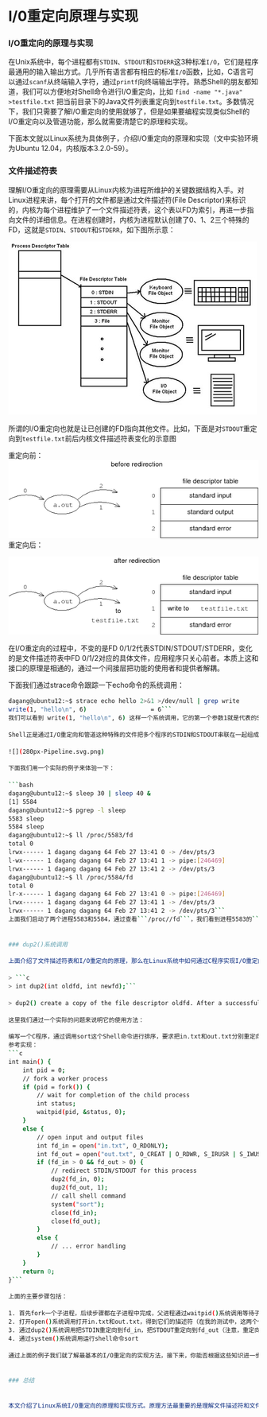 # I/0重定向原理与实现

### I/O重定向的原理与实现
在Unix系统中，每个进程都有```STDIN```、```STDOUT```和```STDERR```这3种标准```I/O```，它们是程序最通用的输入输出方式。几乎所有语言都有相应的标准```I/O```函数，比如，C语言可以通过```scanf```从终端输入字符，通过```printf```向终端输出字符。熟悉Shell的朋友都知道，我们可以方便地对Shell命令进行I/O重定向，比如 ```find -name "*.java" >testfile.txt``` 把当前目录下的Java文件列表重定向到```testfile.txt```。多数情况下，我们只需要了解I/O重定向的使用就够了，但是如果要编程实现类似Shell的I/O重定向以及管道功能，那么就需要清楚它的原理和实现。

下面本文就以Linux系统为具体例子，介绍I/O重定向的原理和实现（文中实验环境为Ubuntu 12.04，内核版本3.2.0-59）。

### 文件描述符表
理解I/O重定向的原理需要从Linux内核为进程所维护的关键数据结构入手。对Linux进程来讲，每个打开的文件都是通过文件描述符(File Descriptor)来标识的，内核为每个进程维护了一个文件描述符表，这个表以FD为索引，再进一步指向文件的详细信息。在进程创建时，内核为进程默认创建了0、1、2三个特殊的FD，这就是```STDIN```、```STDOUT```和```STDERR```，如下图所示意：

![](FDT_diagram.JPG)

所谓的I/O重定向也就是让已创建的FD指向其他文件。比如，下面是对```STDOUT```重定向到```testfile.txt```前后内核文件描述符表变化的示意图

重定向前：
![](beforeredir.png)
重定向后：

![](afterredir.png)

在I/O重定向的过程中，不变的是FD 0/1/2代表STDIN/STDOUT/STDERR，变化的是文件描述符表中FD 0/1/2对应的具体文件，应用程序只关心前者。本质上这和接口的原理是相通的，通过一个间接层把功能的使用者和提供者解耦。

下面我们通过strace命令跟踪一下echo命令的系统调用：

```bash
dagang@ubuntu12:~$ strace echo hello 2>&1 >/dev/null | grep write
write(1, "hello\n", 6)                  = 6```
我们可以看到 write(1, "hello\n", 6) 这样一个系统调用，它的第一个参数1就是代表的STDOUT的FD，这说明对于echo程序，它只管（通过标准I/O函数从STDOUT）向FD 1写入，而不关心它们FD 1到底对应的是哪个文件。

Shell正是通过I/O重定向和管道这种特殊的文件把多个程序的STDIN和STDOUT串联在一起组成更复杂功能的，下面是Shell中通过管道的示意图：

![](280px-Pipeline.svg.png)

下面我们用一个实际的例子来体验一下：

```bash
dagang@ubuntu12:~$ sleep 30 | sleep 40 &
[1] 5584
dagang@ubuntu12:~$ pgrep -l sleep
5583 sleep
5584 sleep
dagang@ubuntu12:~$ ll /proc/5583/fd
total 0
lrwx------ 1 dagang dagang 64 Feb 27 13:41 0 -> /dev/pts/3
l-wx------ 1 dagang dagang 64 Feb 27 13:41 1 -> pipe:[246469]
lrwx------ 1 dagang dagang 64 Feb 27 13:41 2 -> /dev/pts/3
dagang@ubuntu12:~$ ll /proc/5584/fd
total 0
lr-x------ 1 dagang dagang 64 Feb 27 13:41 0 -> pipe:[246469]
lrwx------ 1 dagang dagang 64 Feb 27 13:41 1 -> /dev/pts/3
lrwx------ 1 dagang dagang 64 Feb 27 13:41 2 -> /dev/pts/3```
上面我们启动了两个进程5583和5584，通过查看```/proc//fd```，我们看到进程5583的```STDOUT```和**5584**的**STDIN**被重定向到了```pipe:[246469]```，这样就达到了连接两个进程标准I/O的目的。


### dup2()系统调用

上面介绍了文件描述符表和I/O重定向的原理，那么在Linux系统中如何通过C程序实现I/O重定向呢？主要用到了dup2()这个系统调用，man中关于dup2是这样说的：

> ```c
> int dup2(int oldfd, int newfd);```

> dup2() create a copy of the file descriptor oldfd. After a successful return from dup() or dup2(), the old and new file descriptors may be used interchangeably. They refer to the same open file description (see open(2)) and thus share file offset and file status flags; for example, if the file offset is modified by using lseek(2) on one of the descriptors, the offset is also changed for the other.

这里我们通过一个实际的问题来说明它的使用方法：

编写一个C程序，通过调用sort这个Shell命令进行排序，要求把in.txt和out.txt分别重定向到sort的STDIN，STDOUT。
参考实现：
```c
int main() {
    int pid = 0;
    // fork a worker process
    if (pid = fork()) {
        // wait for completion of the child process
        int status; 
        waitpid(pid, &status, 0);
    }
    else {
        // open input and output files
        int fd_in = open("in.txt", O_RDONLY);
        int fd_out = open("out.txt", O_CREAT | O_RDWR, S_IRUSR | S_IWUSR | S_IRGRP | S_IROTH);
        if (fd_in > 0 && fd_out > 0) {
            // redirect STDIN/STDOUT for this process
            dup2(fd_in, 0);
            dup2(fd_out, 1);  
            // call shell command
            system("sort");
            close(fd_in);
            close(fd_out);
        }
        else {
            // ... error handling
        }
    }
    return 0;
}```

上面的主要步骤包括：

1. 首先fork一个子进程，后续步骤都在子进程中完成，父进程通过waitpid()系统调用等待子进程结束；
2. 打开open()系统调用打开in.txt和out.txt，得到它们的描述符（在我的测试中，这两个值通常为3和4）；
3. 通过dup2()系统调用把STDIN重定向到fd_in，把STDOUT重定向到fd_out（注意，重定向的影响范围是整个子进程）；
4. 通过system()系统调用运行shell命令sort

通过上面的例子我们就了解最基本的I/O重定向的实现方法，接下来，你能否根据这些知识进一步实现出Shell的管道特性呢？


### 总结


本文介绍了Linux系统I/O重定向的原理和实现方式。原理方法最重要的是理解文件描述符和文件描述符表的概念，以及标准I/O所对应的特殊FD；实现方面主要是了解dup2()系统调用的功能和用法。最后需要注意的是dup2()不仅可以用来对标准I/O重定向，对任何FD都是可以的，这是习惯使用Shell进行标准I/O重定向的朋友容易忽略的。